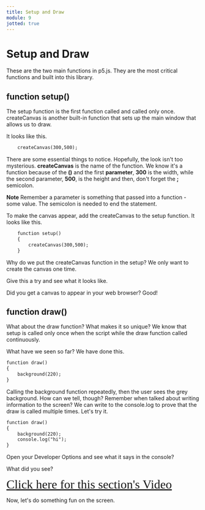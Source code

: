 ```yaml
---
title: Setup and Draw
module: 9
jotted: true
---
```


# Setup and Draw

These are the two main functions in p5.js.  They are the most critical functions and built into this library.

## function setup()

The setup function is the first function called and called only once.  createCanvas is another built-in function that sets up the main window that allows us to draw.

It looks like this.

```html
    createCanvas(300,500);
```

There are some essential things to notice. Hopefully, the look isn't too mysterious. **createCanvas** is the name of the function.  We know it's a function because of the **()** and the first **parameter**, **300** is the width, while the second parameter, **500**, is the height and then, don't forget the **;** semicolon.

**Note** Remember a parameter is something that passed into a function - some value.  The semicolon is needed to end the statement.

To make the canvas appear, add the createCanvas to the setup function.  It looks like this.

```html
    function setup()
    {
        createCanvas(300,500);
    }
```

Why do we put the createCanvas function in the setup? We only want to create the canvas one time.

Give this a try and see what it looks like.

Did you get a canvas to appear in your web browser? Good!

## function draw()

What about the draw function?  What makes it so unique?  We know that setup is called only once when the script while the draw function called continuously.

What have we seen so far? We have done this.

```html
function draw()
{
    background(220);
}
```

Calling the background function repeatedly, then the user sees the grey background.  How can we tell, though? Remember when talked about writing information to the screen?  We can write to the console.log to prove that the draw is called multiple times.  Let's try it.

```html
function draw()
{
    background(220);
    console.log("hi");
}
```

Open your Developer Options and see what it says in the console?

What did you see?

<a href="https://umontana.zoom.us/recording/share/e-mXzteNjuEYz2qzMIVSFjwrqsK4ROlBOnYvfhWc7XCwIumekTziMw" target="_new" style="font-family:Ariel; font-size:32px;">Click here for this section's Video</a>

Now, let's do something fun on the screen.